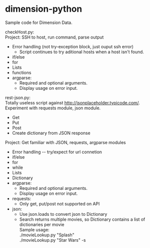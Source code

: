 # dimension-python

Sample code for Dimension Data.

checkHost.py:  
Project: SSH to host, run command, parse output  
* Error handling (not try-exception block, just ouput ssh error)
  * Script continues to try aditional hosts when a host isn't found.
* if/else
* for
* Lists
* functions
* argparse:
  * Required and optional arguments.
  * Display usage on error input.

rest-json.py:  
Totally useless script against http://jsonplaceholder.typicode.com/.  Experiment with requests module, json module.
* Get  
* Put  
* Post  
* Create dictionary from JSON response  

Project: Get familiar with JSON, requests, argparse modules  
* Error handling -- try/expect for url connetion  
* if/else  
* for  
* while  
* Lists  
* Dictionary  
* argparse:  
    * Required and optional arguments.  
    * Display usage on error input.  
* requests:  
    * Only get, put/post not supported on API  
* json:  
    * Use json.loads to convert json to Dictionary  
    * Search returns multiple movies, so Dictionary contains a list of dictionaries per movie  
Sample usage:  
    ./movieLookup.py "Splash"  
    ./movieLookup.py "Star Wars" -s  

